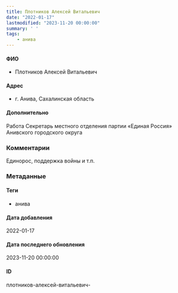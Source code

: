 ```yaml
---
title: Плотников Алексей Витальевич
date: "2022-01-17"
lastmodified: "2023-11-20 00:00:00"
summary: ' '
tags: 
    - анива
---
```

<!--# pp1-->
<!--## Фигурант-->
<!--### Личные данные-->
#### ФИО
- Плотников Алексей Витальевич
#### Адрес
- г. Анива, Сахалинская область
#### Дополнительно
Работа
Секретарь местного отделения партии «Единая Россия» Анивского городского округа
### Комментарии
Единорос, поддержка войны и т.п.
### Метаданные
#### Теги
- анива
#### Дата добавления
2022-01-17
#### Дата последнего обновления
2023-11-20 00:00:00
#### ID
плотников-алексей-витальевич-
<!--## END;-->
